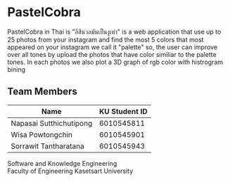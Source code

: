 # PastelCobra
PastelCobra in Thai is "อีสีนวลมันเป็นงูเห่า" is a web application that use up to 25 photos from your instagram and find the most 5 colors that most appeared on your instagram we call it "palette" so, the user can improve over all tones by upload the photos that have color similiar to the palette tones. In each photos we also plot a 3D graph of rgb color with histrogram bining 


## Team Members 

Name  | KU Student ID
------------- | -------------
Napasai Sutthichutipong | 6010545811
Wisa Powtongchin | 6010545901
Sorrawit Tantharatana | 6010545943

Software and Knowledge Engineering \
Faculty of Engineering Kasetsart University
<!-- 
## Requirements

## Instruction -->

